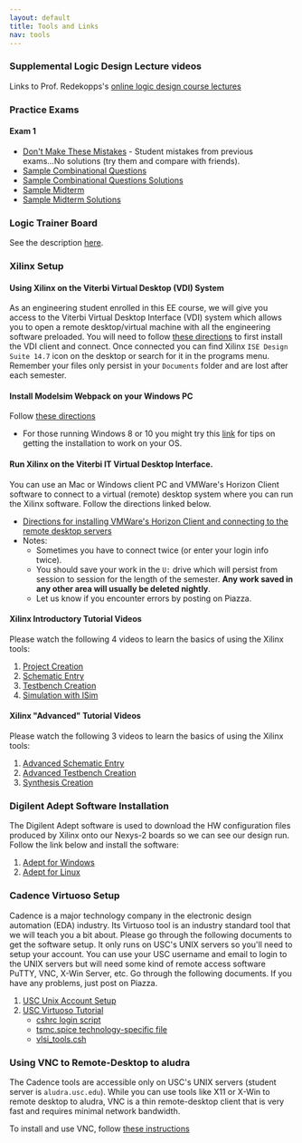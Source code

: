 ```yaml
---
layout: default
title: Tools and Links
nav: tools
---
```


### Supplemental Logic Design Lecture videos
Links to Prof. Redekopps's [online logic design course lectures](https://marksee101.appspot.com/)

### Practice Exams
#### Exam 1
 - [Don't Make These Mistakes](http://ee.usc.edu/~redekopp/ee209/EE209LogicMistakes.pdf) - Student mistakes from previous exams...No solutions (try them and compare with friends).
 - [Sample Combinational Questions](http://ee.usc.edu/~redekopp/ee209/SampleLogicExam1.pdf)
 - [Sample Combinational Questions Solutions](http://ee.usc.edu/~redekopp/ee209/SampleLogicExam1Sol.pdf)
 - [Sample Midterm](http://ee.usc.edu/~redekopp/ee209/SampleCumulativeExam.pdf)
 - [Sample Midterm Solutions](http://ee.usc.edu/~redekopp/ee209/SampleCumulativeExamSol.pdf)

### Logic Trainer Board
See the description [here](http://ee.usc.edu/~redekopp/ee101/LogicTrainerUserManual.pdf).

### Xilinx Setup

#### Using Xilinx on the Viterbi Virtual Desktop (VDI) System
As an engineering student enrolled in this EE course, we will give you access to the Viterbi Virtual Desktop Interface (VDI) system which allows you to open a remote desktop/virtual machine with all the engineering software preloaded.  You will need to follow [these directions](http://viterbi.usc.edu/assets/195/94372.pdf) to first install the VDI client and connect.  Once connected you can find Xilinx `ISE Design Suite 14.7` icon on the desktop or search for it in the programs menu.  Remember your files only persist in your `Documents` folder and are lost after each semester.
 
#### Install Modelsim Webpack on your Windows PC 
Follow [these directions](http://ee.usc.edu/~redekopp/ee209/Xilinx14_7Install_2015.pdf)

  - For those running Windows 8 or 10 you might try this [link](http://www.eevblog.com/forum/microcontrollers/guide-getting-xilinx-ise-to-work-with-windows-8-64-bit/) for tips on getting the installation to work on your OS.

#### Run Xilinx on the Viterbi IT Virtual Desktop Interface.
You can use an Mac or Windows client PC and VMWare's Horizon Client software to connect to a virtual (remote) desktop system where you can run the Xilinx software.  Follow the directions linked below.

  - [Directions for installing VMWare's Horizon Client and connecting to the remote desktop servers](http://viterbi.usc.edu/assets/195/94372.pdf)
  - Notes:
    + Sometimes you have to connect twice (or enter your login info twice).
    + You should save your work in the `U:` drive which will persist from session to session for the length of the semester.  **Any work saved in any other area will usually be deleted nightly**.
    + Let us know if you encounter errors by posting on Piazza.    
    
#### Xilinx Introductory Tutorial Videos
Please watch the following 4 videos to learn the basics of using the Xilinx tools:

  1. [Project Creation](http://ee.usc.edu/~redekopp/Streaming/ee101_xilinx13_project_creation/ee101_xilinx13_project_creation.html)
  1. [Schematic Entry](http://ee.usc.edu/~redekopp/Streaming/ee101_xilinx13_schematic_entry/ee101_xilinx13_schematic_entry.html)
  1. [Testbench Creation](http://ee.usc.edu/~redekopp/Streaming/ee101_xilinx13_tb_entry/ee101_xilinx13_tb_entry.html)
  1. [Simulation with ISim](http://ee.usc.edu/~redekopp/Streaming/ee101_xilinx13_isim/ee101_xilinx13_isim.html)
  
#### Xilinx "Advanced" Tutorial Videos
Please watch the following 3 videos to learn the basics of using the Xilinx tools:

  1. [Advanced Schematic Entry](http://ee.usc.edu/~redekopp/Streaming/ee101_xilinx13_adv_entry/ee101_xilinx13_adv_entry.html)
  1. [Advanced Testbench Creation](http://ee.usc.edu/~redekopp/Streaming/ee101_xilinx13_adv_sim/ee101_xilinx13_adv_sim.html)
  1. [Synthesis Creation](http://ee.usc.edu/~redekopp/Streaming/ee101_xilinx13_adv_synth/ee101_xilinx13_adv_synth.html)

  
### Digilent Adept Software Installation
The Digilent Adept software is used to download the HW configuration files produced by Xilinx onto our Nexys-2 boards so we can see our design run.  Follow the link below and install the software:

  1. [Adept for Windows](http://www.digilentinc.com/Data/Products/adept2/digilent.adept.system_v2.16.1.exe)
  1. [Adept for Linux](http://www.digilentinc.com/Products/Detail.cfm?Prod=ADEPT2)


### Cadence Virtuoso Setup
Cadence is a major technology company in the electronic design automation (EDA) industry.  Its Virtuoso tool is an industry standard tool that we will teach you a bit about.  Please go through the following documents to get the software setup. It only runs on USC's UNIX servers so you'll need to setup your account.  You can use your USC username and email to login to the UNIX servers but will need some kind of remote access software PuTTY, VNC, X-Win Server, etc.  Go through the following documents.  If you have any problems, just post on Piazza.

  1. [USC Unix Account Setup](http://ee.usc.edu/~redekopp/ee209/virtuoso/setup/UnixAccountSetup.pdf)
  1. [USC Virtuoso Tutorial](http://ee.usc.edu/~redekopp/ee209/virtuoso/setup/USCVLSI-VirtuosoTutorial.pdf)
     - [cshrc login script](http://ee.usc.edu/~redekopp/ee209/virtuoso/setup/cshrc_linux)
     - [tsmc.spice technology-specific file](http://ee.usc.edu/~redekopp/ee209/virtuoso/setup/tsmc.spice)
     - [vlsi_tools.csh](http://ee.usc.edu/~redekopp/ee209/virtuoso/setup/vlsi_tools.csh)

### Using VNC to Remote-Desktop to aludra
The Cadence tools are accessible only on USC's UNIX servers (student server is `aludra.usc.edu`).  While you can use tools like X11 or X-Win to remote desktop to aludra, VNC is a thin remote-desktop client that is very fast and requires minimal network bandwidth.  

To install and use VNC, follow [these instructions](http://ee.usc.edu/~redekopp/ee209/VNC_setup.pdf)



 